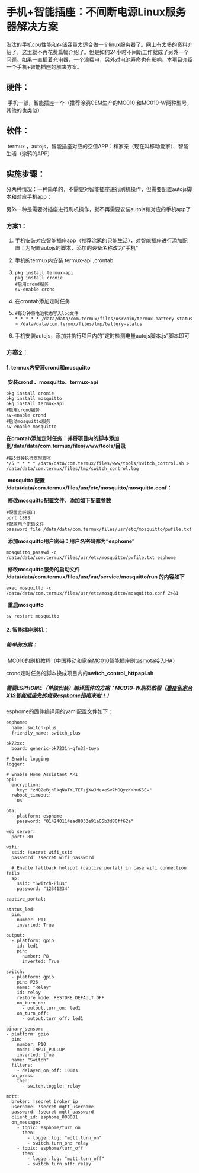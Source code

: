 # 手机+智能插座：不间断电源Linux服务器解决方案

淘汰的手机cpu性能和存储容量太适合做一个linux服务器了。网上有太多的资料介绍了，这里就不再花费篇幅介绍了。但是如何24小时不间断工作就成了另外一个问题。如果一直插着充电器，一个浪费电，另外对电池寿命也有影响。本项目介绍一个手机+智能插座的解决方案。



## 硬件：

​			手机一部，智能插座一个（推荐涂鸦OEM生产的MC010 和MC010-W两种型号，其他的也类似）

## 软件：

​			termux ，autojs，智能插座对应的空值APP：和家亲（现在叫移动爱家）、智能生活（涂鸦的APP）

## 实施步骤：

分两种情况：一种简单的，不需要对智能插座进行刷机操作，但需要配置autojs脚本和对应手机app；

另外一种是需要对插座进行刷机操作，就不再需要安装autojs和对应的手机app了

### 方案1：

1. 手机安装对应智能插座app（推荐涂鸦的只能生活），对智能插座进行添加配置：为配置autojs的脚本，添加的设备名称改为“手机”

2. 手机的termux内安装 termux-api ,crontab

3. ```
   pkg install termux-api
   pkg install cronie
   #启用crond服务
   sv-enable crond
   ```

4. 在crontab添加定时任务

5. ```
   #每分钟将电池状态写入log文件
   * * * * * /data/data/com.termux/files/usr/bin/termux-battery-status > /data/data/com.termux/files/tmp/battery-status
   ```

6. 手机安装autojs，添加并执行项目内的“定时检测电量autojs脚本.js”脚本即可

### 方案2：

#### 1. termux内安装crond和mosquitto

​		**安装crond 、mosquitto、termux-api**

```
pkg install cronie
pkg install mosquitto
pkg install termux-api
#启用crond服务
sv-enable crond
#启动mosquitto服务
sv-enable mosquitto
```

​		**在crontab添加定时任务：并将项目内的脚本添加到/data/data/com.termux/files/www/tools/目录**

```
#每5分钟执行定时脚本
*/5 * * * * /data/data/com.termux/files/www/tools/switch_control.sh > /data/data/com.termux/files/tmp/switch_control.log
```

​		**mosquitto 配置 /data/data/com.termux/files/usr/etc/mosquitto/mosquitto.conf：**

​		**修改mosquitto配置文件，添加如下配置参数**

```
#配置监听端口
port 1883
#配置用户密码文件
password_file /data/data/com.termux/files/usr/etc/mosquitto/pwfile.txt
```

​		**添加mosquitto用户密码：用户名密码都为“esphome”**

```
mosquitto_passwd -c /data/data/com.termux/files/usr/etc/mosquitto/pwfile.txt esphome
```

​		**修改mosquitto服务的启动文件  /data/data/com.termux/files/usr/var/service/mosquitto/run 的内容如下**

```
exec mosquitto -c /data/data/com.termux/files/usr/etc/mosquitto/mosquitto.conf 2>&1
```

​		**重启mosquitto**

```
sv restart mosquitto
```



#### 2. 智能插座刷机：

##### 简单的方案：

​		MC010的刷机教程（[中国移动和家亲MC010智能插座刷tasmota接入HA](https://www.smyz.net/pc/21267.html)）

​		crond定时任务的脚本换成项目内的**switch_control_httpapi.sh**

##### 需要ESPHOME（单独安装）编译固件的方案：MC010-W刷机教程（[惠桔和家亲X1S智能插座免拆烧录esphome指南来啦！](https://bbs.hassbian.com/thread-25311-1-1.html)）

esphome的固件编译用的yaml配置文件如下：

```
esphome:
  name: switch-plus
  friendly_name: switch_plus

bk72xx:
  board: generic-bk7231n-qfn32-tuya

# Enable logging
logger:

# Enable Home Assistant API
api:
  encryption:
    key: "zNQ2eBjhRkqNaTYLTEFzjXwJMexeSv7hOQyzK+huKSE="
  reboot_timeout: 
    0s

ota:
  - platform: esphome
    password: "014240114ead8033e91e05b3d80ff62a"

web_server:
  port: 80

wifi:
  ssid: !secret wifi_ssid
  password: !secret wifi_password

  # Enable fallback hotspot (captive portal) in case wifi connection fails
  ap:
    ssid: "Switch-Plus"
    password: "12341234"

captive_portal:

status_led:
  pin:
    number: P11
    inverted: True

output:
  - platform: gpio
    id: led1
    pin:
      number: P8
      inverted: True

switch:
  - platform: gpio
    pin: P26
    name: "Relay"
    id: relay
    restore_mode: RESTORE_DEFAULT_OFF
    on_turn_on:
      - output.turn_on: led1
    on_turn_off:
      - output.turn_off: led1

binary_sensor:
- platform: gpio
  pin: 
    number: P10
    mode: INPUT_PULLUP
    inverted: true
  name: "Switch"
  filters:
    - delayed_on_off: 100ms
  on_press:
    then:
      - switch.toggle: relay

mqtt:
  broker: !secret broker_ip
  username: !secret mqtt_username
  password: !secret mqtt_password
  client_id: esphome_000001
  on_message: 
    - topic: esphome/turn_on
      then: 
        - logger.log: "mqtt:turn_on"
        - switch.turn_on: relay
    - topic: esphome/turn_off
      then: 
        - logger.log: "mqtt:turn_off"
        - switch.turn_off: relay
```

